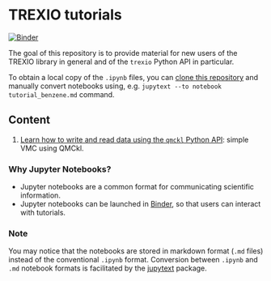 
# TREXIO tutorials

[![Binder](https://mybinder.org/badge_logo.svg)](https://mybinder.org/v2/gh/v1j4y/qmckl-tutorials/HEAD)

The goal of this repository is to provide material for new users of the TREXIO library in general 
and of the `trexio` Python API in particular.

To obtain a local copy of the `.ipynb` files, you can
[clone this repository](https://docs.github.com/en/github/creating-cloning-and-archiving-repositories/cloning-a-repository) 
and manually convert notebooks using, e.g. `jupytext --to notebook tutorial_benzene.md` command.


## Content

1. [Learn how to write and read data using the `qmckl` Python API](notebooks/tutorial_h2o.ipynb): simple VMC using QMCkl.

### Why Jupyter Notebooks?


 * Jupyter notebooks are a common format for communicating scientific 
   information.
 * Jupyter notebooks can be launched in [Binder](https://www.mybinder.org), so that users can interact
   with tutorials.


### Note

You may notice that the notebooks are stored in markdown format (`.md` files) 
instead of the conventional `.ipynb` format. 
Conversion between `.ipynb` and `.md` notebook formats is facilitated by the 
[jupytext](https://jupytext.readthedocs.io/en/latest/index.html) package.

